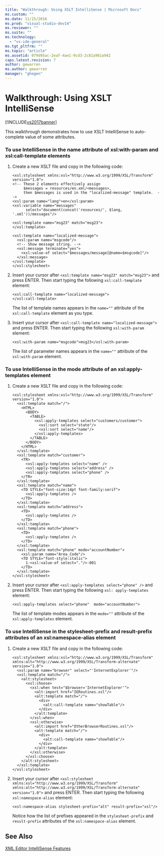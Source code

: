 ```yaml
---
title: "Walkthrough: Using XSLT IntelliSense | Microsoft Docs"
ms.custom: ""
ms.date: 11/15/2016
ms.prod: "visual-studio-dev14"
ms.reviewer: ""
ms.suite: ""
ms.technology: 
  - "vs-ide-general"
ms.tgt_pltfrm: ""
ms.topic: "article"
ms.assetid: 079d95ac-2eaf-4ae1-9cd3-2c81a961a942
caps.latest.revision: 7
author: gewarren
ms.author: gewarren
manager: "ghogen"
---
```

# Walkthrough: Using XSLT IntelliSense
[!INCLUDE[vs2017banner](../includes/vs2017banner.md)]

  
This walkthrough demonstrates how to use XSLT IntelliSense to auto-complete value of some attributes.  
  
### To use IntelliSense in the name attribute of xsl:with-param and xsl:call-template elements  
  
1.  Create a new XSLT file and copy in the following code:  
  
    ```  
    <xsl:stylesheet xmlns:xsl="http://www.w3.org/1999/XSL/Transform" version="1.0">  
    <!-- These 2 elements effectively assign  
         $messages = resources/en.xml/<messages>,  
         then $messages is used in the "localized-message" template.  -->  
    <xsl:param name="lang">en</xsl:param>  
    <xsl:variable name="messages"  
          select="document(concat('resources/', $lang, '.xml'))/messages"/>   
  
    <xsl:template name="msg23" match="msg23">  
    </xsl:template>  
  
    <xsl:template name="localized-message">  
      <xsl:param name="msgcode"/>  
      <!-- Show message string. -->  
      <xsl:message terminate="yes">  
        <xsl:value-of select="$messages/message[@name=$msgcode]"/>  
      </xsl:message>  
    </xsl:template>  
    </xsl:stylesheet>  
    ```  
  
2.  Insert your cursor after `<xsl:template name="msg23" match="msg23">` and press ENTER. Then start typing the following `xsl:call-template` element:  
  
    ```  
    <xsl:call-template name="localized-message">  
    </xsl:call-template>  
    ```  
  
     The list of template names appears in the `name=""` attribute of the `xsl:call-template` element as you type.  
  
3.  Insert your cursor after `<xsl:call-template name="localized-message">` and press ENTER. Then start typing the following `xsl:with-param` element:  
  
    ```  
    <xsl:with-param name="msgcode">msg23</xsl:with-param>  
    ```  
  
     The list of parameter names appears in the `name=""` attribute of the `xsl:with-param` element.  
  
### To use IntelliSense in the mode attribute of an xsl:apply-templates element  
  
1.  Create a new XSLT file and copy in the following code:  
  
    ```  
    <xsl:stylesheet xmlns:xsl="http://www.w3.org/1999/XSL/Transform" version="1.0">  
      <xsl:template match="/">  
        <HTML>  
          <BODY>  
            <TABLE>  
              <xsl:apply-templates select="customers/customer">  
                <xsl:sort select="state"/>  
                <xsl:sort select="name"/>  
              </xsl:apply-templates>  
            </TABLE>  
          </BODY>  
        </HTML>  
      </xsl:template>  
      <xsl:template match="customer">  
        <TR>  
          <xsl:apply-templates select="name" />  
          <xsl:apply-templates select="address" />  
          <xsl:apply-templates select="phone" />  
        </TR>  
      </xsl:template>  
      <xsl:template match="name">  
        <TD STYLE="font-size:14pt font-family:serif">  
          <xsl:apply-templates />  
        </TD>  
      </xsl:template>  
      <xsl:template match="address">  
        <TD>  
          <xsl:apply-templates />  
        </TD>  
      </xsl:template>  
      <xsl:template match="phone">  
        <TD>  
          <xsl:apply-templates />  
        </TD>  
      </xsl:template>  
      <xsl:template match="phone" mode="accountNumber">  
        <xsl:param name="Area_Code"/>  
        <TD STYLE="font-style:italic">  
          1-<xsl:value-of select="."/>-001  
        </TD>  
      </xsl:template>  
    </xsl:stylesheet>  
    ```  
  
2.  Insert your cursor  after `<xsl:apply-templates select="phone" />` and press ENTER. Then start typing the following `xsl: apply-templates` element:  
  
    ```  
    <xsl:apply-templates select="phone"  mode="accountNumber">  
    ```  
  
     The list of template modes appears in the `mode=""` attribute of the `xsl:apply-templates` element.  
  
### To use IntelliSense in the stylesheet-prefix and result-prefix attributes of an xsl:namespace-alias element  
  
1.  Create a new XSLT file and copy in the following code:  
  
    ```  
    <xsl:stylesheet xmlns:xsl="http://www.w3.org/1999/XSL/Transform" xmlns:alt="http://www.w3.org/1999/XSL/Transform-alternate"  
    version="1.0">  
      <xsl:param name="browser" select="'InternetExplorer'"/>  
      <xsl:template match="/">  
        <alt:stylesheet>  
          <xsl:choose>  
            <xsl:when test="$browser='InternetExplorer'">  
              <alt:import href="IERoutines.xsl"/>  
              <alt:template match="/">  
                <div>  
                  <alt:call-template name="showTable"/>  
                </div>  
              </alt:template>  
            </xsl:when>  
            <xsl:otherwise>  
              <alt:import href="OtherBrowserRoutines.xsl"/>  
              <alt:template match="/">  
                <div>  
                  <alt:call-template name="showTable"/>  
                </div>  
              </alt:template>  
            </xsl:otherwise>  
          </xsl:choose>  
        </alt:stylesheet>  
      </xsl:template>  
    </xsl:stylesheet>  
    ```  
  
2.  Insert your cursor after `<xsl:stylesheet xmlns:xsl="http://www.w3.org/1999/XSL/Transform" xmlns:alt="http://www.w3.org/1999/XSL/Transform-alternate" version="1.0">` and press ENTER. Then start typing the following `xsl:namespace-alias` element:  
  
    ```  
    <xsl:namespace-alias stylesheet-prefix="alt" result-prefix="xsl"/>  
    ```  
  
     Notice how the list of prefixes appeared in the `stylesheet-prefix` and `result-prefix` attributes of the `xsl:namespace-alias` element.  
  
## See Also  
 [XML Editor IntelliSense Features](../xml-tools/xml-editor-intellisense-features.md)



